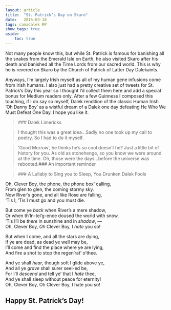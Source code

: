 ```yaml
---
layout: article
title:	"St. Patrick’s Day on Skaro"
date:	2015-03-18
tags: canadalek RP
show_tags: true
aside: 
    toc: true
---
```


  Not many people know this, but while St. Patrick is famous for banishing all the snakes from the Emerald Isle on Earth, he also visited Skaro after his death and banished all the Time Lords from our sacred world. This is why he is revered on Skaro by the Church of Patrick of Latter Day Dalekaints.

Anyways, I’m largely Irish myself as all of my human gene infusions come from Irish humans. I also just had a pretty creative set of tweets for St. Patrick’s Day this year so I thought I’d collect them here and add a special bonus for Medium readers only. After a few Guinness I composed this touching, if I do say so myself, Dalek rendition of the classic Human Irish ‘Oh Danny Boy’ as a wistful dream of a Dalek one day defeating He Who We Must Defeat One Day. I hope you like it.


> [](https://twitter.com/CANADALEK/status/577813383728226304)
> [](https://twitter.com/CANADALEK/status/577843085331271680)### Dalek Limericks


> [](https://twitter.com/CANADALEK/status/577850452013936640)I thought this was a great idea…Sadly no one took up my call to poetry. So I had to do it myself.


> [](https://twitter.com/CANADALEK/status/577858219822968832)
> [](https://twitter.com/CANADALEK/status/577858446164385792)‘Good Morrow’, he thinks he’s so cool doesn’t he?
> [](https://twitter.com/CANADALEK/status/577899485415735296)Just a little bit of history for you. As old as stonehenge, so you know we were around at the time. Oh, those were the days…before the universe was rebooted.### An important reminder


> [](https://twitter.com/CANADALEK/status/577956086860369920)### A Lullaby to Sing you to Sleep, You Drunken Dalek Fools

Oh, Clever Boy, the phone, the phone box’ calling,  
From glen to glen, the coming stormy sky.  
Now River’s gone, and all like Rose are falling,  
‘Tis I, ‘Tis I must go and you must die.

But come ye *back* when River’s a mere shadow,  
Or when th’In-tel’g-ence doused the world with snow,  
‘Tis I’ll be *there* in sunshine and in *shadow*, —  
Oh, Clever Boy, *Oh* Clever Boy, I *hate* you so!

But when I come, and all the stars are dying,  
If ye are dead, as dead ye well may be,  
I’ll come and find the place where ye are lying,  
And fire a shot to stop the regen’rat’ o’thee.

And ye shall *hear*, though soft I glide above ye,  
And all ye *grave* shall surer seel-ed be,  
For I’ll *descend* and tell ye’ that I *hate* thee,  
And ye shall sleep without peace for eternity!  
Oh, Clever Boy, Oh Clever Boy, I hate you so!

Happy St. Patrick’s Day!
------------------------

  
